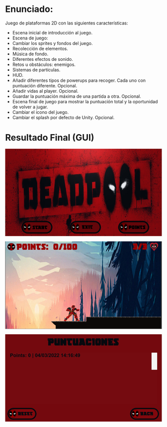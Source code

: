 # Enunciado:

Juego de plataformas 2D con las siguientes características:

- Escena inicial de introducción al juego.
- Escena de juego:
- Cambiar los sprites y fondos del juego.
- Recolección de elementos.
- Música de fondo.
- Diferentes efectos de sonido.
- Retos u obstáculos: enemigos.
- Sistemas de partículas.
- HUD.
- Añadir diferentes tipos de powerups para recoger. Cada uno con puntuación diferente. Opcional.
- Añadir vidas al player. Opcional.
- Guardar la puntuación máxima de una partida a otra. Opcional.
- Escena final de juego para mostrar la puntuación total y la oportunidad de volver a jugar.
- Cambiar el icono del juego.
- Cambiar el splash por defecto de Unity. Opcional.

# Resultado Final (GUI)

![Menu](https://github.com/GonzaloSC95/Actividad3_JuegoDeadPool2D/blob/4e665eed324a995e59ef3059a4288c3a1893e6bb/GUI/Menu.png)

![Game](https://github.com/GonzaloSC95/Actividad3_JuegoDeadPool2D/blob/b732d14a260d7c5e59a693b045316731165d0482/GUI/Game.png)

![Points](https://github.com/GonzaloSC95/Actividad3_JuegoDeadPool2D/blob/01cddcf2e266ec4cc07fd63723beaec39401909c/GUI/Points.png)
